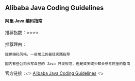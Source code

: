 ## Alibaba Java Coding Guidelines

#### 阿里 Java 编码指南

推荐指数：⭐⭐⭐⭐

推荐理由：

    提供编码风格，一些常见的最佳实践指导

    国内有些公司会写自己的 Java 开发规范，但是或多或少都会参考阿里的指南

官方链接：👉 [Alibaba Java Coding Guidelines](
https://plugins.jetbrains.com/plugin/10046-alibaba-java-coding-guidelines
) 👈























